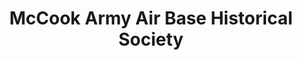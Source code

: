 ---
layout: repo
title: "McCook Army Air Base Historical Society"
id: 11481
permalink: repos/11481/
---